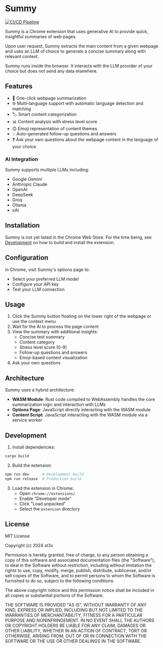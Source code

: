 # Summy

[![CI/CD Pipeline](https://github.com/st3v/summy/actions/workflows/ci.yml/badge.svg)](https://github.com/st3v/summy/actions/workflows/ci.yml)

Summy is a Chrome extension that uses generative AI to provide quick, insightful summaries of web pages.

Upon user request, Summy extracts the main content from a given webpage and uses an LLM of choice to generate a concise summary along with relevant context.

Summy runs inside the browser. It interacts with the LLM provider of your choice but does not send any data elsewhere.

## Features

- 🚀 One-click webpage summarization
- 🌐 Multi-language support with automatic language detection and matching
- 🏷️ Smart content categorization
- 📊 Content analysis with stress level score
- 😊 Emoji representation of content themes
- 💡 Auto-generated follow-up questions and answers
- ❓ Ask your own questions about the webpage content in the language of your choice

### AI Integration
Summy supports multiple LLMs including:
  - Google Gemini
  - Anthropic Claude
  - OpenAI
  - DeepSeek
  - Groq
  - Ollama
  - xAI

## Installation

Summy is not yet listed in the Chrome Web Store. For the time being, see [Development](#development) on how to build and install the extension.

## Configuration

in Chrome, visit Summy's options page to:
- Select your preferred LLM model
- Configure your API key
- Test your LLM connection

## Usage

1. Click the Summy button floating on the lower right of the webpage or use the context menu
2. Wait for the AI to process the page content
3. View the summary with additional insights:
   - Concise text summary
   - Content category
   - Stress level score (0-9)
   - Follow-up questions and answers
   - Emoji-based content visualization
4. Ask your own questions

## Architecture

Summy uses a hybrid architecture:

- **WASM Module**: Rust code compiled to WebAssembly handles the core summarization logic and interaction with LLMs
- **Options Page**: JavaScript directly interacting with the WASM module
- **Content Script**: JavaScript interacting with the WASM module via a service worker

## Development

1. Install dependencies:
```bash
cargo build
```

2. Build the extension:
```bash
npm run dev      # Development build
npm run release  # Production build
```

3. Load the extension in Chrome:
   - Open `chrome://extensions/`
   - Enable "Developer mode"
   - Click "Load unpacked"
   - Select the `extension` directory

## License

MIT License

Copyright (c) 2024 st3v

Permission is hereby granted, free of charge, to any person obtaining a copy of this software and associated documentation files (the "Software"), to deal in the Software without restriction, including without limitation the rights to use, copy, modify, merge, publish, distribute, sublicense, and/or sell copies of the Software, and to permit persons to whom the Software is furnished to do so, subject to the following conditions:

The above copyright notice and this permission notice shall be included in all copies or substantial portions of the Software.

THE SOFTWARE IS PROVIDED "AS IS", WITHOUT WARRANTY OF ANY KIND, EXPRESS OR IMPLIED, INCLUDING BUT NOT LIMITED TO THE WARRANTIES OF MERCHANTABILITY, FITNESS FOR A PARTICULAR PURPOSE AND NONINFRINGEMENT. IN NO EVENT SHALL THE AUTHORS OR COPYRIGHT HOLDERS BE LIABLE FOR ANY CLAIM, DAMAGES OR OTHER LIABILITY, WHETHER IN AN ACTION OF CONTRACT, TORT OR OTHERWISE, ARISING FROM, OUT OF OR IN CONNECTION WITH THE SOFTWARE OR THE USE OR OTHER DEALINGS IN THE SOFTWARE.